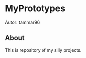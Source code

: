 MyPrototypes
============
Autor: tammar96

<h2>About</h2>
This is repository of my silly projects. 

